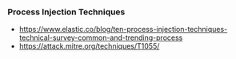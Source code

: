 ### Process Injection Techniques
 - https://www.elastic.co/blog/ten-process-injection-techniques-technical-survey-common-and-trending-process
 - https://attack.mitre.org/techniques/T1055/